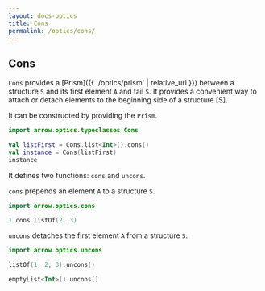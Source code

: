 ```yaml
---
layout: docs-optics
title: Cons
permalink: /optics/cons/
---
```


## Cons

`Cons` provides a [Prism]({{ '/optics/prism' | relative_url }}) between a structure `S` and its first element `A` and tail `S`.
It provides a convenient way to attach or detach elements to the beginning side of a structure [S].

It can be constructed by providing the `Prism`.

```kotlin
import arrow.optics.typeclasses.Cons

val listFirst = Cons.list<Int>().cons()
val instance = Cons(listFirst)
instance
```

It defines two functions: `cons` and `uncons`.

`cons` prepends an element `A` to a structure `S`.

```kotlin
import arrow.optics.cons

1 cons listOf(2, 3)
```

`uncons` detaches the first element `A` from a structure `S`.

```kotlin
import arrow.optics.uncons

listOf(1, 2, 3).uncons()
```
```kotlin
emptyList<Int>().uncons()
```
